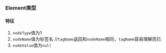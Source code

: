 ### Element类型
#### 特征
1. `nodeType`值为1  
2. `nodeName`值为标签名  //`tagName`返回和`nodeName`相同，`tagName`容易理解而已
3. `nodeValue`值为`null`  
